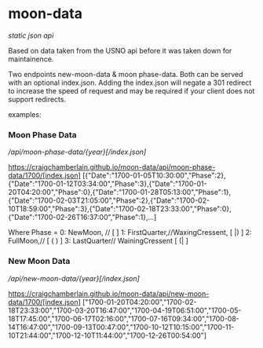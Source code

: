 # moon-data
_static json api_

Based on data taken from the USNO api before it was taken down for maintainence.

Two endpoints new-moon-data & moon phase-data.  Both can be served with an optional index.json.  Adding the index.json will negate a 301 redirect to increase the speed of request and may be required if your client does not support redirects.

examples:

### Moon Phase Data 
_/api/moon-phase-data/{year}[/index.json]_

https://craigchamberlain.github.io/moon-data/api/moon-phase-data/1700/[index.json]
    [{"Date":"1700-01-05T10:30:00","Phase":2},{"Date":"1700-01-12T03:34:00","Phase":3},{"Date":"1700-01-20T04:20:00","Phase":0},{"Date":"1700-01-28T05:13:00","Phase":1},{"Date":"1700-02-03T21:05:00","Phase":2},{"Date":"1700-02-10T18:59:00","Phase":3},{"Date":"1700-02-18T23:33:00","Phase":0},{"Date":"1700-02-26T16:37:00","Phase":1},...]

Where Phase =
 0: NewMoon, // [     ]
 1: FirstQuarter,//WaxingCressent, [  |) ]
 2: FullMoon,// [ ( ) ]
 3: LastQuarter// WainingCressent [ (|  ]

### New Moon Data 
_/api/new-moon-data/{year}[/index.json]_

https://craigchamberlain.github.io/moon-data/api/new-moon-data/1700/[index.json]
    ["1700-01-20T04:20:00","1700-02-18T23:33:00","1700-03-20T16:47:00","1700-04-19T06:51:00","1700-05-18T17:45:00","1700-06-17T02:16:00","1700-07-16T09:34:00","1700-08-14T16:47:00","1700-09-13T00:47:00","1700-10-12T10:15:00","1700-11-10T21:44:00","1700-12-10T11:44:00","1700-12-26T00:54:00"]



